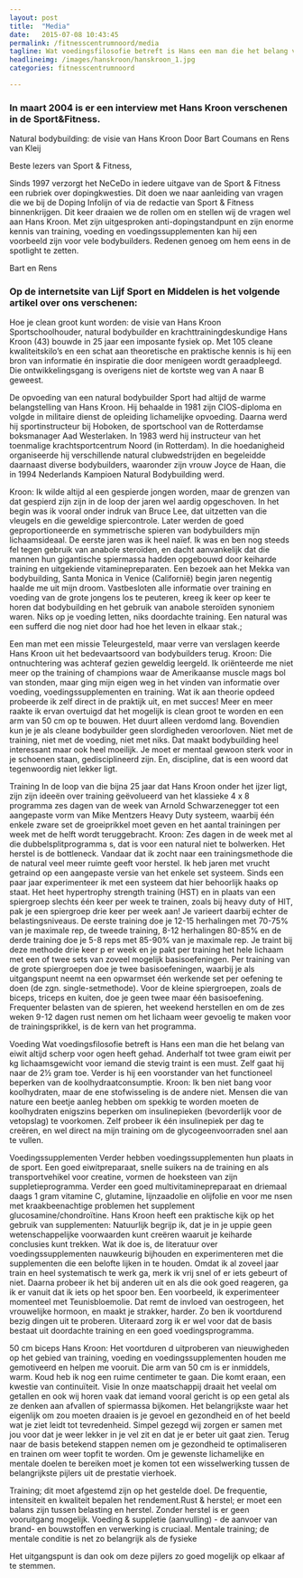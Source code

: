 ```yaml
---
layout: post
title:  "Media"
date:   2015-07-08 10:43:45
permalink: /fitnesscentrumnoord/media
tagline: Wat voedingsfilosofie betreft is Hans een man die het belang van eiwit altijd scherp voor ogen heeft gehad.
headlineimg: /images/hanskroon/hanskroon_1.jpg
categories: fitnesscentrumnoord

---
```

### In maart 2004 is er een interview met Hans Kroon verschenen in de Sport&Fitness.
 
 Natural bodybuilding: de visie van Hans Kroon
 Door Bart Coumans en Rens van Kleij
 
 Beste lezers van Sport & Fitness, 
 
 Sinds 1997 verzorgt het NeCeDo in iedere uitgave van de Sport & Fitness een rubriek over dopingkwesties. Dit doen we naar aanleiding van vragen die we bij de Doping Infolijn of via de redactie van Sport & Fitness binnenkrijgen. Dit keer draaien we de rollen om en stellen wij de vragen wel aan Hans Kroon. Met zijn uitgesproken anti-dopingstandpunt en zijn enorme kennis van training, voeding en voedingssupplementen kan hij een voorbeeld zijn voor vele bodybuilders. Redenen genoeg om hem eens in de spotlight te zetten.
 
Bart en Rens

### Op de internetsite van Lijf Sport en Middelen is het volgende artikel over ons verschenen:
 
 Hoe je clean groot kunt worden: de visie van Hans Kroon
 Sportschoolhouder, natural bodybuilder en krachttrainingdeskundige Hans Kroon (43) bouwde in 25 jaar een imposante fysiek op. Met 105 cleane kwaliteitskilo’s en een schat aan theoretische en praktische kennis is hij een bron van informatie én inspiratie die door menigeen wordt geraadpleegd. Die ontwikkelingsgang is overigens niet de kortste weg van A naar B geweest.
 
 De opvoeding van een natural bodybuilder
 Sport had altijd de warme belangstelling van Hans Kroon. Hij behaalde in 1981 zijn CIOS-diploma en volgde in militaire dienst de opleiding lichamelijke opvoeding. Daarna werd hij sportinstructeur bij Hoboken, de sportschool van de Rotterdamse boksmanager Aad Westerlaken. In 1983 werd hij instructeur van het toenmalige krachtsportcentrum Noord (in Rotterdam). In die hoedanigheid organiseerde hij verschillende natural clubwedstrijden en begeleidde daarnaast diverse bodybuilders, waaronder zijn vrouw Joyce de Haan, die in 1994 Nederlands Kampioen Natural Bodybuilding werd.

 Kroon: Ik wilde altijd al een gespierde jongen worden, maar de grenzen van dat gespierd zijn zijn in de loop der jaren wel aardig opgeschoven. In het begin was ik vooral onder indruk van Bruce Lee, dat uitzetten van die   vleugels  en die geweldige spiercontrole. Later werden de goed geproportioneerde en symmetrische spieren van bodybuilders mijn   lichaamsideaal. De eerste jaren was ik heel naïef. Ik was en ben nog steeds fel tegen gebruik van anabole steroïden, en dacht aanvankelijk dat die mannen hun gigantische spiermassa hadden opgebouwd door keiharde training en uitgekiende vitaminepreparaten. Een bezoek aan het Mekka  van bodybuilding, Santa Monica in Venice (Californië) begin jaren negentig haalde me uit mijn droom. Vastbesloten alle informatie over training en voeding van de   grote jongens  los te peuteren, kreeg ik keer op keer te horen dat bodybuilding en het gebruik van anabole steroïden synoniem waren. Niks op je voeding letten, niks doordachte training. Een natural was een sufferd die nog niet door had hoe het leven in elkaar stak.;
 
 Een man met een missie
 Teleurgesteld, maar verre van verslagen keerde Hans Kroon uit het   bedevaartsoord van bodybuilders  terug. Kroon: Die ontnuchtering was achteraf gezien geweldig leergeld. Ik oriënteerde me niet meer op   the training of champions  waar de Amerikaanse muscle mags bol van stonden, maar ging mijn eigen weg in het vinden van informatie over voeding, voedingssupplementen en training. Wat ik aan theorie opdeed probeerde ik zelf direct in de praktijk uit, en met succes! Meer en meer raakte ik ervan overtuigd dat het mogelijk is clean groot te worden en een arm van 50 cm op te bouwen. Het duurt alleen verdomd lang. Bovendien kun je je als cleane bodybuilder geen slordigheden veroorloven. Niet met de training, niet met de voeding, niet met niks. Dat maakt bodybuilding heel interessant maar ook heel moeilijk. Je moet er mentaal gewoon sterk voor in je schoenen staan, gedisciplineerd zijn. En, discipline, dat is een woord dat tegenwoordig niet lekker ligt.
 
 Training
 In de loop van die bijna 25 jaar dat Hans Kroon onder het ijzer ligt, zijn zijn ideeën over training geëvolueerd van het klassieke 4 x 8 programma zes dagen van de week van Arnold Schwarzenegger tot een aangepaste vorm van Mike Mentzers Heavy Duty systeem, waarbij één enkele zware set de groeiprikkel moet geven en het aantal trainingen per week met de helft wordt teruggebracht. Kroon: Zes dagen in de week met al die dubbelsplitprogramma s, dat is voor een natural niet te bolwerken. Het herstel is de bottleneck. Vandaar dat ik zocht naar een trainingsmethode die de natural veel meer ruimte geeft voor herstel. Ik heb jaren met vrucht getraind op een aangepaste versie van het enkele set systeem. Sinds een paar jaar experimenteer ik met een systeem dat hier behoorlijk haaks op staat. Het heet hypertrophy strength training (HST) en in plaats van een spiergroep slechts één keer per week te trainen, zoals bij heavy duty of HIT, pak je een spiergroep drie keer per week aan! Je varieert daarbij echter de belastingsniveaus. De eerste training doe je 12-15 herhalingen met 70-75% van je maximale rep, de tweede training, 8-12 herhalingen 80-85% en de derde training doe je 5-8 reps met 85-90% van je maximale rep. Je traint bij deze methode drie keer p er week en je pakt per training het hele lichaam met een of twee sets van zoveel mogelijk basisoefeningen. Per training van de grote spiergroepen doe je twee basisoefeningen, waarbij je als uitgangspunt neemt na een opwarmset één werkende set per oefening te doen (de zgn. single-setmethode). Voor de kleine spiergroepen, zoals de biceps, triceps en kuiten, doe je geen twee maar één basisoefening. Frequenter belasten van de spieren, het weekend herstellen en om de zes weken 9-12 dagen rust nemen om het lichaam weer gevoelig te maken voor de trainingsprikkel, is de kern van het programma.
 
Voeding
Wat voedingsfilosofie betreft is Hans een man die het belang van eiwit altijd scherp voor ogen heeft gehad. Anderhalf tot twee gram eiwit per kg lichaamsgewicht voor iemand die stevig traint is een must. Zelf gaat hij naar de 2½ gram toe. Verder is hij een voorstander van het functioneel beperken van de koolhydraatconsumptie. Kroon: Ik ben niet bang voor koolhydraten, maar de ene stofwisseling is de andere niet. Mensen die van nature een beetje aanleg hebben om spekkig te worden moeten de koolhydraten enigszins beperken om insulinepieken (bevorderlijk voor de vetopslag) te voorkomen. Zelf probeer ik één insulinepiek per dag te creëren, en wel direct na mijn training om de glycogeenvoorraden snel aan te vullen.
 
 Voedingssupplementen
 Verder hebben voedingssupplementen hun plaats in de sport. Een goed eiwitpreparaat, snelle suikers na de training en als transportvehikel voor creatine, vormen de hoeksteen van zijn suppletieprogramma. Verder een goed multivitaminepreparaat en driemaal daags 1 gram vitamine C, glutamine, lijnzaadolie en olijfolie en voor me nsen met kraakbeenachtige problemen het supplement glucosamine/chondroïtine. Hans Kroon heeft een   praktische  kijk op het gebruik van supplementen: Natuurlijk begrijp ik, dat je in je uppie geen wetenschappelijke voorwaarden kunt creëren waaruit je keiharde conclusies kunt trekken. Wat ik doe is, de literatuur over voedingssupplementen nauwkeurig bijhouden en experimenteren met die supplementen die een belofte lijken in te houden. Omdat ik al zoveel jaar train en heel systematisch te werk ga, merk ik vrij snel of er   iets gebeurt  of niet. Daarna probeer ik het bij anderen uit en als die ook goed reageren, ga ik er vanuit dat ik iets op het spoor ben. Een voorbeeld, ik experimenteer momenteel met Teunisbloemolie. Dat remt de invloed van oestrogeen, het vrouwelijke hormoon, en maakt je strakker, harder. Zo ben ik voortdurend bezig dingen uit te proberen. Uiteraard zorg ik er wel voor dat de basis bestaat uit doordachte training en een goed voedingsprogramma.
 
 50 cm biceps
Hans Kroon: Het voortduren d uitproberen van nieuwigheden op het gebied van training, voeding en voedingssupplementen houden me gemotiveerd en helpen me vooruit. Die arm van 50 cm is er inmiddels, warm. Koud heb ik nog een ruime centimeter te gaan. Die komt eraan, een kwestie van continuïteit.
Visie
In onze maatschappij draait het veelal om getallen en ook wij horen vaak dat iemand vooral gericht is op een getal als ze denken aan afvallen of spiermassa bijkomen. Het belangrijkste waar het eigenlijk om zou moeten draaien is je gevoel en gezondheid en of het beeld wat je ziet leidt tot tevredenheid. Simpel gezegd wij zorgen er samen met jou voor dat je weer lekker in je vel zit en dat je er beter uit gaat zien. Terug naar de basis betekend stappen nemen om je gezondheid te optimaliseren en trainen om weer topfit te worden. 
 Om je gewenste lichamelijke en mentale doelen te bereiken moet je komen tot een wisselwerking tussen de belangrijkste pijlers uit de prestatie vierhoek.
 
 
Training; dit moet afgestemd zijn op het gestelde doel. De frequentie, intensiteit en kwaliteit bepalen het rendement.Rust & herstel; er moet een balans zijn tussen belasting en herstel. Zonder herstel is er geen vooruitgang mogelijk. Voeding & suppletie (aanvulling) -  de aanvoer van brand- en bouwstoffen en verwerking is cruciaal.
Mentale training; de mentale conditie is net zo belangrijk als de fysieke
 
Het uitgangspunt is dan ook om deze pijlers zo goed mogelijk op elkaar af te stemmen.
                     
